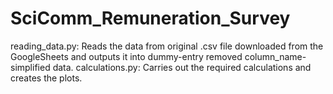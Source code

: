 # SciComm_Remuneration_Survey

reading_data.py: Reads the data from original .csv file downloaded from the GoogleSheets and outputs it into dummy-entry removed column_name-simplified data.
calculations.py: Carries out the required calculations and creates the plots.
